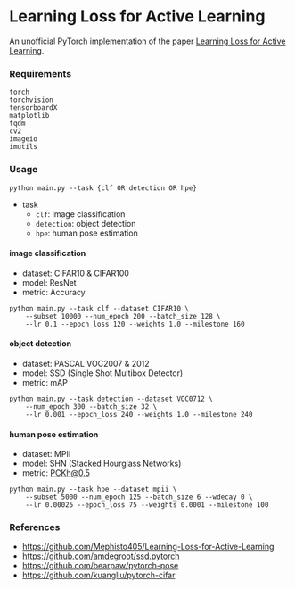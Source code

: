 # Learning Loss for Active Learning

An unofficial PyTorch implementation of the paper [Learning Loss for Active Learning](https://arxiv.org/pdf/1905.03677.pdf).

### Requirements

```shell
torch
torchvision
tensorboardX
matplotlib
tqdm
cv2
imageio
imutils
```

### Usage

```shell
python main.py --task {clf OR detection OR hpe}
```

-  task
    - ```clf```: image classification
    - ```detection```: object detection
    - ```hpe```: human pose estimation
    

#### image classification
- dataset: CIFAR10 & CIFAR100
- model: ResNet
- metric: Accuracy

```shell
python main.py --task clf --dataset CIFAR10 \
    --subset 10000 --num_epoch 200 --batch_size 128 \
    --lr 0.1 --epoch_loss 120 --weights 1.0 --milestone 160
```

#### object detection
- dataset: PASCAL VOC2007 & 2012
- model: SSD (Single Shot Multibox Detector)
- metric: mAP

```shell
python main.py --task detection --dataset VOC0712 \
    --num_epoch 300 --batch_size 32 \
    --lr 0.001 --epoch_loss 240 --weights 1.0 --milestone 240 
```

#### human pose estimation
- dataset: MPII
- model: SHN (Stacked Hourglass Networks)
- metric: PCKh@0.5

```shell
python main.py --task hpe --dataset mpii \
    --subset 5000 --num_epoch 125 --batch_size 6 --wdecay 0 \
    --lr 0.00025 --epoch_loss 75 --weights 0.0001 --milestone 100 
```

### References

- https://github.com/Mephisto405/Learning-Loss-for-Active-Learning
- https://github.com/amdegroot/ssd.pytorch
- https://github.com/bearpaw/pytorch-pose
- https://github.com/kuangliu/pytorch-cifar





